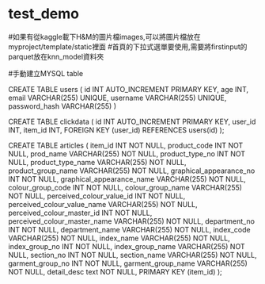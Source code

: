# test_demo
#如果有從kaggle載下H&M的圖片檔images,可以將圖片檔放在myproject/template/static裡面
#首頁的下拉式選單要使用,需要將firstinput的parquet放在knn_model資料夾


#手動建立MYSQL table

CREATE TABLE users ( 
id INT AUTO_INCREMENT PRIMARY KEY,
age INT,
email VARCHAR(255) UNIQUE,
username VARCHAR(255) UNIQUE,
password_hash VARCHAR(255) )



CREATE TABLE clickdata (
    id INT AUTO_INCREMENT PRIMARY KEY,
    user_id INT,
    item_id INT,
    FOREIGN KEY (user_id) REFERENCES users(id)
);


CREATE TABLE articles (
    item_id  INT NOT NULL,
    product_code INT NOT NULL,
    prod_name  VARCHAR(255) NOT NULL,
    product_type_no INT NOT NULL,
    product_type_name VARCHAR(255) NOT NULL,
    product_group_name VARCHAR(255) NOT NULL,
    graphical_appearance_no  INT NOT NULL,
    graphical_appearance_name  VARCHAR(255) NOT NULL,
    colour_group_code INT NOT NULL,
    colour_group_name VARCHAR(255) NOT NULL,
    perceived_colour_value_id  INT NOT NULL,
    perceived_colour_value_name VARCHAR(255) NOT NULL,
    perceived_colour_master_id INT NOT NULL,
    perceived_colour_master_name VARCHAR(255) NOT NULL,
    department_no INT NOT NULL,
    department_name VARCHAR(255) NOT NULL,
    index_code VARCHAR(255) NOT NULL,
    index_name VARCHAR(255) NOT NULL,
    index_group_no INT NOT NULL,
    index_group_name VARCHAR(255) NOT NULL,
    section_no  INT NOT NULL,
    section_name VARCHAR(255) NOT NULL,
    garment_group_no INT NOT NULL,
    garment_group_name VARCHAR(255) NOT NULL,
    detail_desc text NOT NULL,
    PRIMARY KEY (item_id)
);